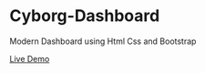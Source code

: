 # Cyborg-Dashboard
Modern Dashboard using Html Css and Bootstrap


<a href="https://eloquent-franklin-caf813.netlify.app">Live Demo</a>


